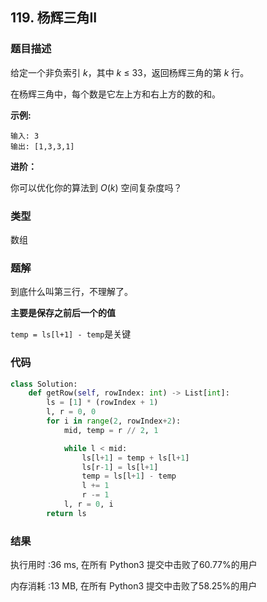 ## 119. 杨辉三角II



### 题目描述

给定一个非负索引 *k*，其中 *k* ≤ 33，返回杨辉三角的第 *k* 行。

在杨辉三角中，每个数是它左上方和右上方的数的和。

**示例:**

```
输入: 3
输出: [1,3,3,1]
```

**进阶：**

你可以优化你的算法到 *O*(*k*) 空间复杂度吗？



### 类型

数组



### 题解

到底什么叫第三行，不理解了。

**主要是保存之前后一个的值**

`temp = ls[l+1] - temp`是关键



### 代码

```python
class Solution:
    def getRow(self, rowIndex: int) -> List[int]:
    	ls = [1] * (rowIndex + 1)
    	l, r = 0, 0
    	for i in range(2, rowIndex+2):
    		mid, temp = r // 2, 1

    		while l < mid:
    			ls[l+1] = temp + ls[l+1]
    			ls[r-1] = ls[l+1]
    			temp = ls[l+1] - temp
    			l += 1
    			r -= 1
    		l, r = 0, i
    	return ls
```



### 结果

执行用时 :36 ms, 在所有 Python3 提交中击败了60.77%的用户

内存消耗 :13 MB, 在所有 Python3 提交中击败了58.25%的用户

